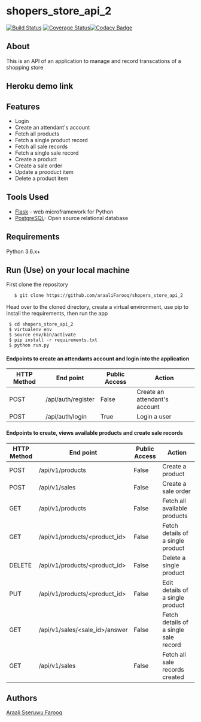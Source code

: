 # shopers_store_api_2
[![Build Status](https://travis-ci.org/araaliFarooq/shopers_store_api_2.svg?branch=challenge_3)](https://travis-ci.org/araaliFarooq/shopers_store_api_2)
[![Coverage Status](https://coveralls.io/repos/github/araaliFarooq/shopers_store_api_2/badge.svg?branch=challenge_3)](https://coveralls.io/github/araaliFarooq/shopers_store_api_2?branch=challenge_3)[![Codacy Badge](https://api.codacy.com/project/badge/Grade/64cbe570b5c34e6f9e587f655c6b276a)](https://www.codacy.com/app/araaliFarooq/shopers_store_api_2?utm_source=github.com&amp;utm_medium=referral&amp;utm_content=araaliFarooq/shopers_store_api_2&amp;utm_campaign=Badge_Grade)

## About
This is an API of an application to manage and record transcations of a shopping store

## Heroku demo link


## Features
- Login
- Create an attendant's account
- Fetch all products
- Fetch a single product record
- Fetch all sale records
- Fetch a single sale record
- Create a product
- Create a sale order
- Update a prooduct item
- Delete a product item


## Tools Used
- [Flask](http://flask.pocoo.org/) - web microframework for Python
- [PostgreSQL](https://www.postgresql.org/)- Open source relational database

## Requirements
Python 3.6.x+

## Run (Use) on your local machine
First clone the repository
```sh
   $ git clone https://github.com/araaliFarooq/shopers_store_api_2
   ```
   Head over to the cloned directory, create a virtual environment, use pip to install the requirements, then run the app
   ```
    $ cd shopers_store_api_2
    $ virtualenv env
    $ source env/bin/activate
    $ pip install -r requirements.txt
    $ python run.py
```
#### Endpoints to create an attendants account and login into the application
HTTP Method|End point | Public Access|Action
-----------|----------|--------------|------
POST | /api/auth/register | False | Create an attendant's account
POST | /api/auth/login | True | Login a user

#### Endpoints to create, views available products and create sale records
HTTP Method|End point | Public Access|Action
-----------|----------|--------------|------
POST | /api/v1/products | False | Create a product
POST | /api/v1/sales | False | Create a sale order
GET | /api/v1/products | False | Fetch all available products
GET | /api/v1/products/<product_id> | False | Fetch details of a single product
DELETE | /api/v1/products/<product_id> | False | Delete a single product
PUT | /api/v1/products/<product_id> | False | Edit details of a single product
GET | /api/v1/sales/<sale_id>/answer | False | Fetch details of a single sale record
GET | /api/v1/sales | False | Fetch all sale records created

## Authors
[Araali Sseruwu Farooq](https://github.com/araalifarooq)
